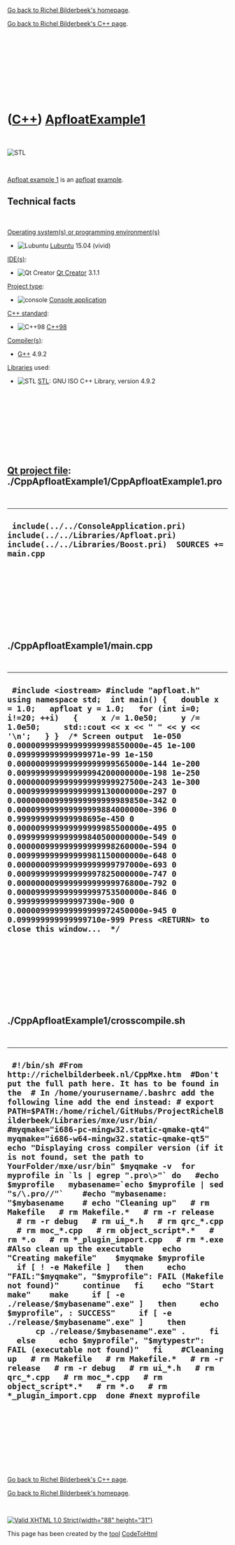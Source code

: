 [Go back to Richel Bilderbeek's homepage](index.htm).

[Go back to Richel Bilderbeek's C++ page](Cpp.htm).

 

 

 

 

 

([C++](Cpp.htm)) [ApfloatExample1](CppApfloatExample1.htm)
==========================================================

 

![STL](PicStl.png)

 

[Apfloat example 1](CppApfloatExample1.htm) is an
[apfloat](CppApfloat.htm) [example](CppExample.htm).

Technical facts
---------------

 

[Operating system(s) or programming environment(s)](CppOs.htm)

-   ![Lubuntu](PicLubuntu.png) [Lubuntu](CppLubuntu.htm) 15.04 (vivid)

[IDE(s)](CppIde.htm):

-   ![Qt Creator](PicQtCreator.png) [Qt Creator](CppQtCreator.htm) 3.1.1

[Project type](CppQtProjectType.htm):

-   ![console](PicConsole.png) [Console
    application](CppConsoleApplication.htm)

[C++ standard](CppStandard.htm):

-   ![C++98](PicCpp98.png) [C++98](Cpp98.htm)

[Compiler(s)](CppCompiler.htm):

-   [G++](CppGpp.htm) 4.9.2

[Libraries](CppLibrary.htm) used:

-   ![STL](PicStl.png) [STL](CppStl.htm): GNU ISO C++ Library, version
    4.9.2

 

 

 

 

 

[Qt project file](CppQtProjectFile.htm): ./CppApfloatExample1/CppApfloatExample1.pro
------------------------------------------------------------------------------------

 

  ---------------------------------------------------------------------------------------------------------------------------------------
  ` include(../../ConsoleApplication.pri) include(../../Libraries/Apfloat.pri) include(../../Libraries/Boost.pri)  SOURCES += main.cpp`
  ---------------------------------------------------------------------------------------------------------------------------------------

 

 

 

 

 

./CppApfloatExample1/main.cpp
-----------------------------

 

  ----------------------------------------------------------------------------------------------------------------------------------------------------------------------------------------------------------------------------------------------------------------------------------------------------------------------------------------------------------------------------------------------------------------------------------------------------------------------------------------------------------------------------------------------------------------------------------------------------------------------------------------------------------------------------------------------------------------------------------------------------------------------------------------------------------------------------------------------------------------------------------------------------------------------------------------------------------------------------------------------------------------------------------------------------------------
  ` #include <iostream> #include "apfloat.h"  using namespace std;  int main() {   double x = 1.0;   apfloat y = 1.0;   for (int i=0; i!=20; ++i)   {     x /= 1.0e50;     y /= 1.0e50;     std::cout << x << " " << y << '\n';   } }  /* Screen output  1e-050 0.000009999999999999998550000e-45 1e-100 0.099999999999999971e-99 1e-150 0.000000999999999999999565000e-144 1e-200 0.009999999999999994200000000e-198 1e-250 0.000000099999999999999927500e-243 1e-300 0.000999999999999999130000000e-297 0 0.000000009999999999999989850e-342 0 0.000099999999999999884000000e-396 0 0.999999999999998695e-450 0 0.000009999999999999985500000e-495 0 0.099999999999999840500000000e-549 0 0.000000999999999999998260000e-594 0 0.009999999999999981150000000e-648 0 0.000000099999999999999797000e-693 0 0.000999999999999997825000000e-747 0 0.000000009999999999999976800e-792 0 0.000099999999999999753500000e-846 0 0.999999999999997390e-900 0 0.000009999999999999972450000e-945 0 0.099999999999999710e-999 Press <RETURN> to close this window...  */`
  ----------------------------------------------------------------------------------------------------------------------------------------------------------------------------------------------------------------------------------------------------------------------------------------------------------------------------------------------------------------------------------------------------------------------------------------------------------------------------------------------------------------------------------------------------------------------------------------------------------------------------------------------------------------------------------------------------------------------------------------------------------------------------------------------------------------------------------------------------------------------------------------------------------------------------------------------------------------------------------------------------------------------------------------------------------------

 

 

 

 

 

./CppApfloatExample1/crosscompile.sh
------------------------------------

 

  -----------------------------------------------------------------------------------------------------------------------------------------------------------------------------------------------------------------------------------------------------------------------------------------------------------------------------------------------------------------------------------------------------------------------------------------------------------------------------------------------------------------------------------------------------------------------------------------------------------------------------------------------------------------------------------------------------------------------------------------------------------------------------------------------------------------------------------------------------------------------------------------------------------------------------------------------------------------------------------------------------------------------------------------------------------------------------------------------------------------------------------------------------------------------------------------------------------------------------------------------------------------------------------------------------------------------------------------------------------------------------------------------------------------------------------------------------------------------------------------------------------------------------------------------------------------------------------------------------------
  ``  #!/bin/sh #From http://richelbilderbeek.nl/CppMxe.htm  #Don't put the full path here. It has to be found in the  # In /home/yourusername/.bashrc add the following line add the end instead: # export PATH=$PATH:/home/richel/GitHubs/ProjectRichelBilderbeek/Libraries/mxe/usr/bin/ #myqmake="i686-pc-mingw32.static-qmake-qt4" myqmake="i686-w64-mingw32.static-qmake-qt5"  echo "Displaying cross compiler version (if it is not found, set the path to YourFolder/mxe/usr/bin" $myqmake -v  for myprofile in `ls | egrep ".pro\>"` do   #echo $myprofile   mybasename=`echo $myprofile | sed "s/\.pro//"`    #echo "mybasename: "$mybasename    # echo "Cleaning up"   # rm Makefile   # rm Makefile.*   # rm -r release   # rm -r debug   # rm ui_*.h   # rm qrc_*.cpp   # rm moc_*.cpp   # rm object_script*.*   # rm *.o   # rm *_plugin_import.cpp   # rm *.exe #Also clean up the executable    echo "Creating makefile"    $myqmake $myprofile    if [ ! -e Makefile ]   then     echo "FAIL:"$myqmake", "$myprofile": FAIL (Makefile not found)"     continue   fi    echo "Start make"    make     if [ -e ./release/$mybasename".exe" ]   then     echo $myprofile", : SUCCESS"     if [ -e ./release/$mybasename".exe" ]     then       cp ./release/$mybasename".exe" .     fi   else     echo $myprofile", "$mytypestr": FAIL (executable not found)"   fi    #Cleaning up   # rm Makefile   # rm Makefile.*   # rm -r release   # rm -r debug   # rm ui_*.h   # rm qrc_*.cpp   # rm moc_*.cpp   # rm object_script*.*   # rm *.o   # rm *_plugin_import.cpp  done #next myprofile ``
  -----------------------------------------------------------------------------------------------------------------------------------------------------------------------------------------------------------------------------------------------------------------------------------------------------------------------------------------------------------------------------------------------------------------------------------------------------------------------------------------------------------------------------------------------------------------------------------------------------------------------------------------------------------------------------------------------------------------------------------------------------------------------------------------------------------------------------------------------------------------------------------------------------------------------------------------------------------------------------------------------------------------------------------------------------------------------------------------------------------------------------------------------------------------------------------------------------------------------------------------------------------------------------------------------------------------------------------------------------------------------------------------------------------------------------------------------------------------------------------------------------------------------------------------------------------------------------------------------------------

 

 

 

 

 

[Go back to Richel Bilderbeek's C++ page](Cpp.htm).

[Go back to Richel Bilderbeek's homepage](index.htm).

 

[![Valid XHTML 1.0 Strict](valid-xhtml10.png){width="88"
height="31"}](http://validator.w3.org/check?uri=referer)

This page has been created by the [tool](Tools.htm)
[CodeToHtml](ToolCodeToHtml.htm)
